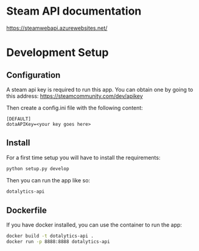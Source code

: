 Steam API documentation
=======================
https://steamwebapi.azurewebsites.net/

Development Setup
=================

Configuration
-------------
A steam api key is required to run this app. You can obtain one by going
to this address: https://steamcommunity.com/dev/apikey

Then create a config.ini file with the following content:
```commandline
[DEFAULT]
dotaAPIKey=<your key goes here>
```

Install
-------
For a first time setup you will have to install the requirements:
```bash
python setup.py develop
```
Then you can run the app like so:
```bash
dotalytics-api
```

Dockerfile
----------

If you have docker installed, you can use the container to run the app:
```bash
docker build -t dotalytics-api .
docker run -p 8888:8888 dotalytics-api
```
